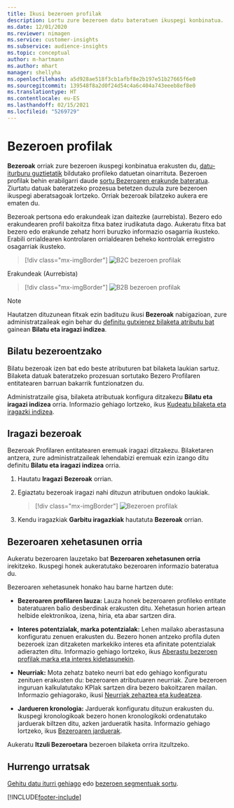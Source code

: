```yaml
---
title: Ikusi bezeroen profilak
description: Lortu zure bezeroen datu bateratuen ikuspegi konbinatua.
ms.date: 12/01/2020
ms.reviewer: nimagen
ms.service: customer-insights
ms.subservice: audience-insights
ms.topic: conceptual
author: m-hartmann
ms.author: mhart
manager: shellyha
ms.openlocfilehash: a5d928ae518f3cb1afbf8e2b197e51b27665f6e0
ms.sourcegitcommit: 139548f8a2d0f24d54c4a6c404a743eeeb8ef8e0
ms.translationtype: HT
ms.contentlocale: eu-ES
ms.lasthandoff: 02/15/2021
ms.locfileid: "5269729"
---
```

# <a name="customer-profiles"></a>Bezeroen profilak

**Bezeroak** orriak zure bezeroen ikuspegi konbinatua erakusten du, [datu-iturburu guztietatik](data-sources.md) bildutako profileko datuetan oinarrituta. Bezeroen profilak behin erabilgarri daude [sortu Bezeroaren erakunde bateratua](data-unification.md). Ziurtatu datuak bateratzeko prozesua betetzen duzula zure bezeroen ikuspegi aberatsagoak lortzeko. Orriak bezeroak bilatzeko aukera ere ematen du.

Bezeroak pertsona edo erakundeak izan daitezke (aurrebista). Bezero edo erakundearen profil bakoitza fitxa batez irudikatuta dago. Aukeratu fitxa bat bezero edo erakunde zehatz horri buruzko informazio osagarria ikusteko. Erabili orrialdearen kontrolaren orrialdearen beheko kontrolak erregistro osagarriak ikusteko.

> [!div class="mx-imgBorder"] 
> ![B2C bezeroen profilak](media/profiles-customers.png "B2C bezeroen profilak")

Erakundeak (Aurrebista)
> [!div class="mx-imgBorder"] 
> ![B2B bezeroen profilak](media/profile-customers-b2b.png "B2B bezeroen profilak")

> [!NOTE]
> Hautatzen dituzunean fitxak ezin badituzu ikusi **Bezeroak** nabigazioan, zure administratzaileak egin behar du [definitu gutxienez bilaketa atributu bat](search-filter-index.md) gainean **Bilatu eta iragazi indizea**.

## <a name="search-for-customers"></a>Bilatu bezeroentzako

Bilatu bezeroak izen bat edo beste atributuren bat bilaketa laukian sartuz. Bilaketa datuak bateratzeko prozesuan sortutako Bezero Profilaren entitatearen barruan bakarrik funtzionatzen du.

Administratzaile gisa, bilaketa atributuak konfigura ditzakezu **Bilatu eta iragazi indizea** orria. Informazio gehiago lortzeko, ikus [Kudeatu bilaketa eta iragazki indizea](search-filter-index.md).

## <a name="filter-customers"></a>Iragazi bezeroak

Bezeroak Profilaren entitatearen eremuak iragazi ditzakezu. Bilaketaren antzera, zure administratzaileak lehendabizi eremuak ezin izango ditu definitu **Bilatu eta iragazi indizea** orria.

1. Hautatu **Iragazi** **Bezeroak** orrian.

2. Egiaztatu bezeroak iragazi nahi dituzun atributuen ondoko laukiak.

   > [!div class="mx-imgBorder"] 
   > ![Bezeroen profilak](media/profiles-customers3.png "Bezeroen profilak")

3. Kendu iragazkiak **Garbitu iragazkiak** hautatuta **Bezeroak** orrian.

##  <a name="customer-details-page"></a>Bezeroaren xehetasunen orria

Aukeratu bezeroaren lauzetako bat **Bezeroaren xehetasunen orria** irekitzeko. Ikuspegi honek aukeratutako bezeroaren informazio bateratua du.

Bezeroaren xehetasunek honako hau barne hartzen dute:

-   **Bezeroaren profilaren lauza:** Lauza honek bezeroaren profileko entitate bateratuaren balio desberdinak erakusten ditu. Xehetasun horien artean helbide elektronikoa, izena, hiria, eta abar sartzen dira. 

-   **Interes potentzialak, marka potentzialak:** Lehen mailako aberastasuna konfiguratu zenuen erakusten du. Bezero honen antzeko profila duten bezeroek izan ditzaketen markekiko interes eta afinitate potentzialak adierazten ditu. Informazio gehiago lortzeko, ikus [Aberastu bezeroen profilak marka eta interes kidetasunekin](enrichment-microsoft-graph.md).

-   **Neurriak:** Mota zehatz bateko neurri bat edo gehiago konfiguratu zenituen erakusten du: bezeroaren atributuaren neurriak. Zure bezeroen inguruan kalkulatutako KPIak sartzen dira bezero bakoitzaren mailan. Informazio gehiagorako, ikusi [Neurriak zehaztea eta kudeatzea](measures.md).

-   **Jardueren kronologia:** Jarduerak konfiguratu dituzun erakusten du. Ikuspegi kronologikoak bezero honen kronologikoki ordenatutako jarduerak biltzen ditu, azken jardueratik hasita. Informazio gehiago lortzeko, ikus [Bezeroaren jarduerak](activities.md).

Aukeratu **Itzuli Bezeroetara** bezeroen bilaketa orrira itzultzeko.

## <a name="next-steps"></a>Hurrengo urratsak

[Gehitu datu iturri gehiago](data-sources.md) edo [bezeroen segmentuak sortu](segments.md).


[!INCLUDE[footer-include](../includes/footer-banner.md)]